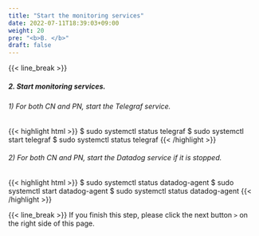 ```yaml
---
title: "Start the monitoring services"
date: 2022-07-11T18:39:03+09:00
weight: 20
pre: "<b>B. </b>"
draft: false
---
```


{{< line_break >}}
##### 2. Start monitoring services.
###### 1) For both CN and PN, start the Telegraf service.
{{< highlight html >}}
$ sudo systemctl status telegraf
$ sudo systemctl start telegraf
$ sudo systemctl status telegraf
{{< /highlight >}}

###### 2) For both CN and PN, start the Datadog service if it is stopped.
{{< highlight html >}}
$ sudo systemctl status datadog-agent
$ sudo systemctl start datadog-agent
$ sudo systemctl status datadog-agent
{{< /highlight >}}

{{< line_break >}}
If you finish this step, please click the next button ```>``` on the right side of this page.



